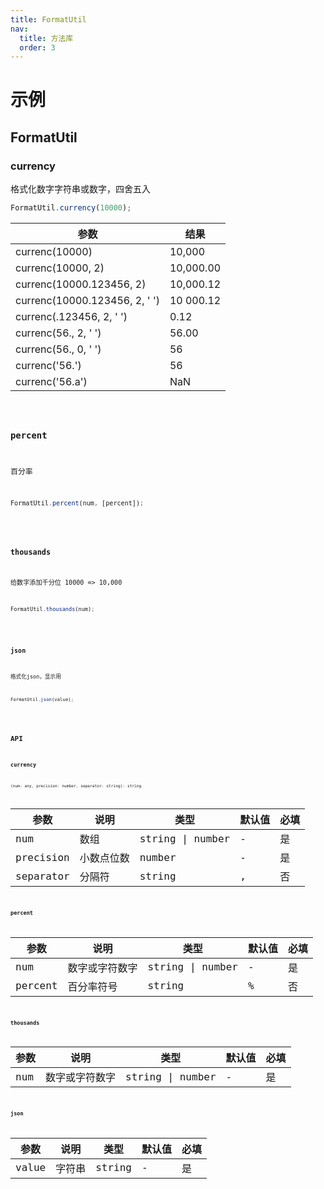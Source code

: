 ```yaml
---
title: FormatUtil
nav:
  title: 方法库
  order: 3
---
```


# 示例

## FormatUtil

### currency
格式化数字字符串或数字，四舍五入
```jsx | pure
FormatUtil.currency(10000);
```

| 参数                          | 结果      |
| ----------------------------- | --------- |
| currenc(10000)                | 10,000    |
| currenc(10000, 2)             | 10,000.00 |
| currenc(10000.123456, 2)      | 10,000.12 |
| currenc(10000.123456, 2, ' ') | 10 000.12 |
| currenc(.123456, 2, ' ')      | 0.12      |
| currenc(56., 2, ' ')          | 56.00     |
| currenc(56., 0, ' ')          | 56        |
| currenc('56.')                | 56        |
| currenc('56.a')               | NaN       |

<code src="../examples/format/currency-use" />

### percent
百分率
```jsx | pure
FormatUtil.percent(num, [percent]);
```
<code src="../examples/format/percent-use.tsx" />

### thousands
给数字添加千分位 10000 => 10,000
```jsx | pure
FormatUtil.thousands(num);
```
<code src="../examples/format/thousands-use.tsx" />

### json
格式化json，显示用
```jsx | pure
FormatUtil.json(value);
```
<code src="../examples/format/json-use.tsx" />


## API 

### currency

```jsx | pure
(num: any, precision: number, separator: string): string 
```
| 参数      | 说明       | 类型             | 默认值 | 必填 |
| --------- | ---------- | ---------------- | ------ | ---- |
| num       | 数组       | string \| number | -      | 是   |
| precision | 小数点位数 | number           | -      | 是   |
| separator | 分隔符     | string           | ,      | 否   |

### percent

| 参数    | 说明           | 类型             | 默认值 | 必填 |
| ------- | -------------- | ---------------- | ------ | ---- |
| num     | 数字或字符数字 | string \| number | -      | 是   |
| percent | 百分率符号     | string           | %      | 否   |


### thousands

| 参数    | 说明           | 类型             | 默认值 | 必填 |
| ------- | -------------- | ---------------- | ------ | ---- |
| num     | 数字或字符数字 | string \| number | -      | 是   |

### json

| 参数    | 说明           | 类型             | 默认值 | 必填 |
| ------- | -------------- | ---------------- | ------ | ---- |
| value     | 字符串 | string | -      | 是   |
